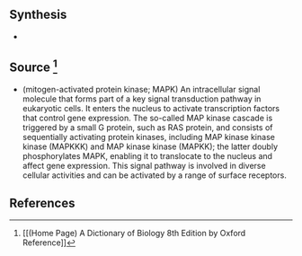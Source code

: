## Synthesis
- 
## Source [^1]
- (mitogen-activated protein kinase; MAPK) An intracellular signal molecule that forms part of a key signal transduction pathway in eukaryotic cells. It enters the nucleus to activate transcription factors that control gene expression. The so-called MAP kinase cascade is triggered by a small G protein, such as RAS protein, and consists of sequentially activating protein kinases, including MAP kinase kinase kinase (MAPKKK) and MAP kinase kinase (MAPKK); the latter doubly phosphorylates MAPK, enabling it to translocate to the nucleus and affect gene expression. This signal pathway is involved in diverse cellular activities and can be activated by a range of surface receptors.
## References

[^1]: [[(Home Page) A Dictionary of Biology 8th Edition by Oxford Reference]]